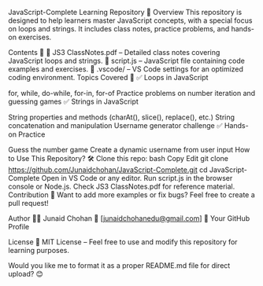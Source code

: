 JavaScript-Complete Learning Repository 🚀
Overview
This repository is designed to help learners master JavaScript concepts, with a special focus on loops and strings. It includes class notes, practice problems, and hands-on exercises.

Contents 📂
📜 JS3 ClassNotes.pdf – Detailed class notes covering JavaScript loops and strings.
📄 script.js – JavaScript file containing code examples and exercises.
📁 .vscode/ – VS Code settings for an optimized coding environment.
Topics Covered 📌
✅ Loops in JavaScript

for, while, do-while, for-in, for-of
Practice problems on number iteration and guessing games
✅ Strings in JavaScript

String properties and methods (charAt(), slice(), replace(), etc.)
String concatenation and manipulation
Username generator challenge
✅ Hands-on Practice

Guess the number game
Create a dynamic username from user input
How to Use This Repository? 🛠️
Clone this repo:
bash
Copy
Edit
git clone https://github.com/Junaidchohan/JavaScript-Complete.git
cd JavaScript-Complete
Open in VS Code or any editor.
Run script.js in the browser console or Node.js.
Check JS3 ClassNotes.pdf for reference material.
Contribution 🤝
Want to add more examples or fix bugs? Feel free to create a pull request!

Author
👨‍💻 Junaid Chohan
📧 [junaidchohanedu@gmail.com]
🔗 Your GitHub Profile

License
📝 MIT License – Feel free to use and modify this repository for learning purposes.

Would you like me to format it as a proper README.md file for direct upload? 😊
